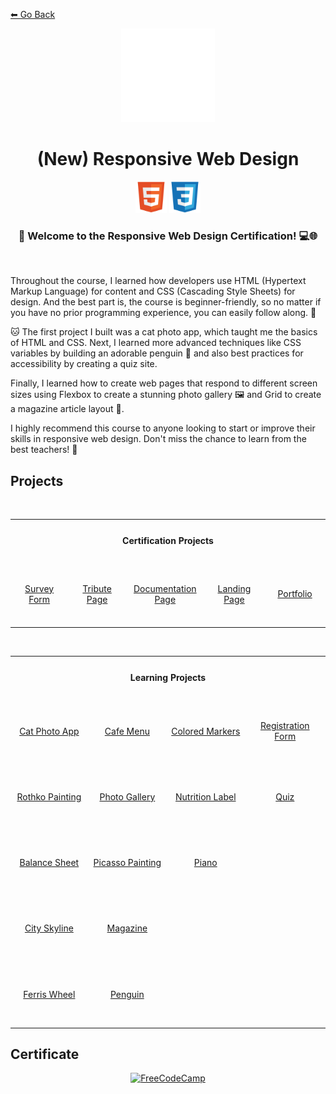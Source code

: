 [⬅ Go Back](https://github.com/JpMunhozOliveira#courses)
 
<p align="center">
  <a href="https://www.freecodecamp.org/learn/2022/responsive-web-design/">
    <img src="https://github.com/JpMunhozOliveira/JpMunhozOliveira/blob/main/resources/icons/courses/freecodecamp/fcc_primary_small.svg" alt="FreeCodeCamp" width="150" height="150"/>
  </a>
</p>

<h1 align="center">(New) Responsive Web Design</h1>

<p align="center">
  <a href="#"><img readonly src="https://github.com/JpMunhozOliveira/JpMunhozOliveira/blob/main/resources/icons/programming/html5/html5-original.svg" alt="Html Logo" width="50" height="50"></a>
  <a href="#"><img src="https://github.com/JpMunhozOliveira/JpMunhozOliveira/blob/main/resources/icons/programming/css3/css3-original.svg" alt="Css Logo" width="50" height="50"></a>
</p>

<h3 align="center">
👋 Welcome to the Responsive Web Design Certification! 💻🌐
</h3><br>

Throughout the course, I learned how developers use HTML (Hypertext Markup Language) for content and CSS (Cascading Style Sheets) for design. And the best part is, the course is beginner-friendly, so no matter if you have no prior programming experience, you can easily follow along. 🤗

🐱 The first project I built was a cat photo app, which taught me the basics of HTML and CSS. Next, I learned more advanced techniques like CSS variables by building an adorable penguin 🐧 and also best practices for accessibility by creating a quiz site.

Finally, I learned how to create web pages that respond to different screen sizes using Flexbox to create a stunning photo gallery 🖼️ and Grid to create a magazine article layout 📰.

I highly recommend this course to anyone looking to start or improve their skills in responsive web design. Don't miss the chance to learn from the best teachers! 🚀

## Projects 
 
<div align="center">
  <br />
 <table>
  
 <!-------------------------------Header-------------------------------->
  
  <tr>
   <th colspan="5" height="60"> Certification Projects </th>
  </tr>
  
 <!------------------------------Projects------------------------------->
  
  <tr>
   <td align="center" width="126" height="100">
      <a href="SurveyForm"> Survey Form </a>
   </td>
   <td align="center" width="126">
      <a href="TributePage"> Tribute Page </a>
   </td>
   <td align="center" width="126">
      <a href="DocumentationPage"> Documentation Page </a>
   </td>
   <td align="center" width="126">
      <a href="LandingPage"> Landing Page </a>
   </td>
   <td align="center" width="126">
      <a href="Portfolio"> Portfolio </a>
   </td>
  </tr>
 </table>
 
 <br />
 <!---------------------------- Nova Tabela------------------------------->
 
 <table>
  
  <!-------------------------------Header-------------------------------->
  
  <tr>
   <th colspan="4" height="60"> Learning Projects </th>
  </tr>
  
  <!------------------------------Projects------------------------------->
  <tr>
   <td align="center" width="126" height="100">
      <a href="CatPhotoApp"> Cat Photo App </a>
   </td>
   <td align="center" width="126">
      <a href="CafeMenu"> Cafe Menu </a>
   </td>
   <td align="center" width="126">
      <a href="ColoredMarkers"> Colored Markers </a>
   </td>
   <td align="center" width="126">
      <a href="RegistrationForm"> Registration Form </a>
   </td>
  </tr>
  
  <tr>
   <td align="center" height="100">
      <a href="RothkoPainting"> Rothko Painting </a>
   </td>
   <td align="center">
      <a href="PhotoGallery"> Photo Gallery </a>
   </td>
   <td align="center" >
      <a href="NutritionLabel"> Nutrition Label </a>
   </td>
   <td align="center">
      <a href="Quiz"> Quiz </a>
   </td>
  </tr>
  
  <tr>
   <td align="center" height="100">
      <a href="BalanceSheet"> Balance Sheet </a>
   </td>
   <td align="center">
      <a href="PicassoPainting"> Picasso Painting </a>
   </td>
   <td align="center">
      <a href="Piano"> Piano </a>
   </td>
   <td></td>
  </tr>
  
  <tr>
   <td align="center" height="100">
      <a href="CitySkyline"> City Skyline </a>
   </td>
   <td align="center">
      <a href="Magazine"> Magazine </a>
   </td>
   <td></td>
   <td></td>
  </tr>
  
   <tr>
   <td align="center" height="100">
      <a href="FerrisWheel"> Ferris Wheel </a>
   </td>
   <td align="center">
      <a href="Penguin"> Penguin </a>
   </td>
   <td></td>
   <td></td>
  </tr>
  
 </table>
</div>

## Certificate

<p align="center">
  <a href="https://freecodecamp.org/certification/fcc1082f1d2-0935-4dfc-87a9-226bd15a2abf/responsive-web-design">
    <img src="https://github.com/JpMunhozOliveira/Responsive-Web-Design/blob/main/Certificate.jpeg" alt="FreeCodeCamp" width="750" />
  </a>
</p>
